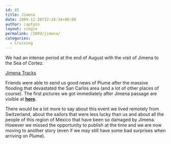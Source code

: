 ```yaml
---
id: 85
title: Jimena
date: 2009-12-28T22:24:34+00:00
author: captain
layout: single
permalink: /2009/jimena/
categories:
  - Cruising
---
```

We had an intense period at the end of August with the visit of Jimena to the
Sea of Cortez.

<a href="http://www.wunderground.com/hurricane/ep200913.asp"
target="_blank">Jimena Tracks</a>

Friends were able to send us good news of Plume after the massive flooding that
devastated the San Carlos area (and a lot of other places of course). The first
pictures we got immediately after Jimena passage are visible at **<a
title="Plume Jimena Pictures"
href="http://picasaweb.google.com/lorenzo.flueckiger/JimenaSanCarlos"
target="_self">here</a>**.

There would be a lot more to say about this event we lived remotely from
Switzerland, about the sailors that were less lucky than us and about all the
people of this region of Mexico that have been so damaged by Jimena. However we
missed the opportunity to publish at the time and we are now moving to another
story (even if we may still have some bad surprises when arriving on Plume).